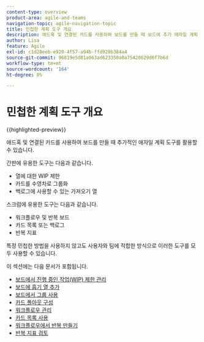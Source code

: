```yaml
---
content-type: overview
product-area: agile-and-teams
navigation-topic: agile-navigation-topic
title: 민첩한 계획 도구 개요
description: 애드혹 및 연결된 카드를 사용하여 보드를 만들 때 보드에 추가 애자일 계획 도구를 활용할 수 있습니다.
author: Lisa
feature: Agile
exl-id: c1d28eeb-e920-4f57-a94b-ffd928b384a4
source-git-commit: 96819e5d81a063ad623350a0a75428629d6f7b6d
workflow-type: tm+mt
source-wordcount: '164'
ht-degree: 0%

---
```


# 민첩한 계획 도구 개요

{{highlighted-preview}}

애드혹 및 연결된 카드를 사용하여 보드를 만들 때 추가적인 애자일 계획 도구를 활용할 수 있습니다.

간판에 유용한 도구는 다음과 같습니다.

* 열에 대한 WIP 제한
* 카드를 수영차로 그룹화
* 백로그에 사용할 수 있는 가져오기 열

<div class="preview">

스크럼에 유용한 도구는 다음과 같습니다.

* 워크플로우 및 반복 보드
* 카드 목록 또는 백로그
* 반복 지표

</div>

특정 민첩한 방법을 사용하지 않고도 사용자와 팀에 적합한 방식으로 이러한 도구를 모두 사용할 수 있습니다.

이 섹션에는 다음 문서가 포함됩니다.

* [보드에서 진행 중인 작업(WIP) 제한 관리](/help/quicksilver/agile/use-boards-agile-planning-tools/manage-wip-limit-on-board.md)
* [보드에 흡기 열 추가](/help/quicksilver/agile/use-boards-agile-planning-tools/add-intake-column-to-board.md)
* [보드에서 그룹 사용](/help/quicksilver/agile/use-boards-agile-planning-tools/group-cards-on-board.md)
* [카드 폴아웃 구성](/help/quicksilver/agile/use-boards-agile-planning-tools/configure-card-falloff.md)
* [워크플로우 관리](/help/quicksilver/agile/use-boards-agile-planning-tools/manage-collections.md)
* [카드 목록 사용](/help/quicksilver/agile/use-boards-agile-planning-tools/use-card-list.md)
* [워크플로우에서 반복 만들기](/help/quicksilver/agile/use-boards-agile-planning-tools/create-an-iteration-in-workstream.md)
* [반복 지표 검토](/help/quicksilver/agile/use-boards-agile-planning-tools/review-iteration-metrics.md)
